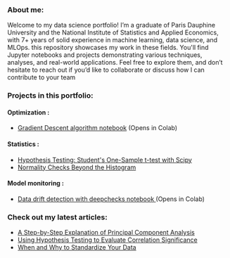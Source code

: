 

<!-- <div id="header" align="center">
  <img src="https://media.giphy.com/media/M9gbBd9nbDrOTu1Mqx/giphy.gif" width="100"/>
</div>
<br/> 

<div id="badges" align="center">
  <a href="https://www.linkedin.com/in/zakaria-j-266570108/">
    <img src="https://img.shields.io/badge/LinkedIn-blue?style=for-the-badge&logo=linkedin&logoColor=white" alt="LinkedIn Badge"/>
  </a>
  <a href="https://medium.com/@zakaria.jaadi">
    <img src="https://img.shields.io/badge/Medium-12100E?style=for-the-badge&logo=medium&logoColor=white" alt="Medium Badge"/>
  </a>
  <a href="your-twitter-URL">
    <img src="https://img.shields.io/badge/Twitter-blue?style=for-the-badge&logo=twitter&logoColor=white" alt="Twitter Badge"/>
  </a>
</div> -->

<h3>About me:</h3>

Welcome to my data science portfolio! I’m a graduate of Paris Dauphine University and the National Institute of Statistics and Applied Economics, with 7+ years of solid experience in machine learning, data science, and MLOps. this repository showcases my work in these fields. You'll find Jupyter notebooks and projects demonstrating various techniques, analyses, and real-world applications. Feel free to explore them, and don’t hesitate to reach out if you’d like to collaborate or discuss how I can contribute to your team



<h3>Projects in this portfolio:</h3>

<h4>Optimization :</h4>

* [Gradient Descent algorithm notebook](https://colab.research.google.com/github/zakariajaadi/data-science-portofolio/blob/main/Gradient%20Descent%20Algorithm.ipynb) (Opens in Colab)

<h4>Statistics :</h4>

* [Hypothesis Testing: Student's One-Sample t-test with Scipy](https://github.com/zakariajaadi/data-science-portofolio/blob/a77772b138f858d2ad1ae97fb6f557d7d10b494b/Student's%20t-test%20Hypothesis%20Testing%20with%20Scipy.ipynb)
* [Normality Checks Beyond the Histogram](https://github.com/zakariajaadi/data-science-portofolio/blob/58336aef01c24c37aed47c36cd1d26705796aa62/Normality%20Beyond%20the%20Histogram.ipynb)

<h4>Model monitoring :</h4>

* [Data drift detection with deepchecks notebook ](https://colab.research.google.com/github/zakariajaadi/data-science-portofolio/blob/main/Data%20Drift%20Detection%20With%20DeepCheck.ipynb) (Opens in Colab)


<!--  <h4> Time series forcasting :</h4>

* [ LVMH Stock's opening price forecasting using LSTM on a multivariate time series](https://github.com/zakariajaadi/image-classification) 

# <h4> Neural networks :</h4>

# * [Image binary classification with CNN and Transfer Learning using InceptionV3 ](https://github.com/zakariajaadi/image-classification)
-->


<h3>Check out my latest articles:</h3>

* [A Step-by-Step Explanation of Principal Component Analysis](https://builtin.com/data-science/step-step-explanation-principal-component-analysis)
* [Using Hypothesis Testing to Evaluate Correlation Significance](https://medium.com/towards-data-science/eveything-you-need-to-know-about-interpreting-correlations-2c485841c0b8)
* [When and Why to Standardize Your Data](https://builtin.com/data-science/when-and-why-standardize-your-data)
 




<!---
zakariajaadi/zakariajaadi is a ✨ special ✨ repository because its `README.md` (this file) appears on your GitHub profile.
You can click the Preview link to take a look at your changes.
--->
